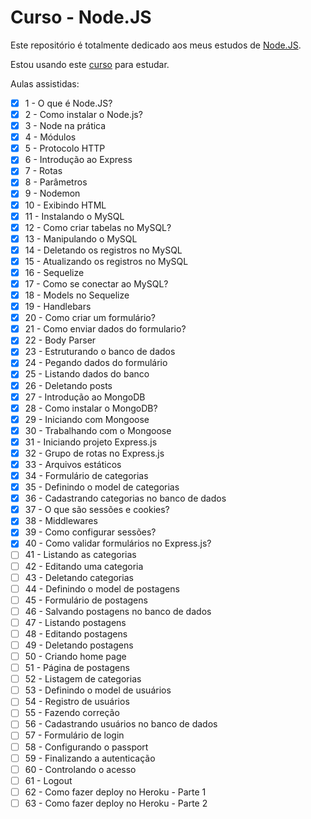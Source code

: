 # Curso - Node.JS

Este repositório é totalmente dedicado aos meus estudos de <a href="https://nodejs.org/pt-br">Node.JS</a>.

Estou usando este <a href="https://www.youtube.com/playlist?list=PLJ_KhUnlXUPtbtLwaxxUxHqvcNQndmI4B">curso</a> para estudar.

Aulas assistidas:

-   [X] 1 - O que é Node.JS?
-   [X] 2 - Como instalar o Node.js?
-   [X] 3 - Node na prática
-   [X] 4 - Módulos
-   [X] 5 - Protocolo HTTP
-   [X] 6 - Introdução ao Express
-   [X] 7 - Rotas
-   [X] 8 - Parâmetros
-   [X] 9 - Nodemon
-   [X] 10 - Exibindo HTML
-   [X] 11 - Instalando o MySQL
-   [X] 12 - Como criar tabelas no MySQL?
-   [X] 13 - Manipulando o MySQL
-   [X] 14 - Deletando os registros no MySQL
-   [X] 15 - Atualizando os registros no MySQL
-   [X] 16 - Sequelize
-   [X] 17 - Como se conectar ao MySQL?
-   [X] 18 - Models no Sequelize
-   [X] 19 - Handlebars
-   [X] 20 - Como criar um formulário?
-   [X] 21 - Como enviar dados do formulario?
-   [X] 22 - Body Parser
-   [X] 23 - Estruturando o banco de dados
-   [X] 24 - Pegando dados do formulário
-   [X] 25 - Listando dados do banco
-   [X] 26 - Deletando posts
-   [X] 27 - Introdução ao MongoDB
-   [X] 28 - Como instalar o MongoDB?
-   [X] 29 - Iniciando com Mongoose
-   [X] 30 - Trabalhando com o Mongoose
-   [X] 31 - Iniciando projeto Express.js
-   [X] 32 - Grupo de rotas no Express.js
-   [X] 33 - Arquivos estáticos
-   [X] 34 - Formulário de categorias
-   [X] 35 - Definindo o model de categorias
-   [X] 36 - Cadastrando categorias no banco de dados
-   [X] 37 - O que são sessões e cookies?
-   [X] 38 - Middlewares
-   [X] 39 - Como configurar sessões?
-   [X] 40 - Como validar formulários no Express.js?
-   [ ] 41 - Listando as categorias
-   [ ] 42 - Editando uma categoria
-   [ ] 43 - Deletando categorias
-   [ ] 44 - Definindo o model de postagens
-   [ ] 45 - Formulário de postagens
-   [ ] 46 - Salvando postagens no banco de dados
-   [ ] 47 - Listando postagens
-   [ ] 48 - Editando postagens
-   [ ] 49 - Deletando postagens
-   [ ] 50 - Criando home page
-   [ ] 51 - Página de postagens
-   [ ] 52 - Listagem de categorias
-   [ ] 53 - Definindo o model de usuários
-   [ ] 54 - Registro de usuários
-   [ ] 55 - Fazendo correção
-   [ ] 56 - Cadastrando usuários no banco de dados
-   [ ] 57 - Formulário de login
-   [ ] 58 - Configurando o passport
-   [ ] 59 - Finalizando a autenticação
-   [ ] 60 - Controlando o acesso
-   [ ] 61 - Logout
-   [ ] 62 - Como fazer deploy no Heroku - Parte 1
-   [ ] 63 - Como fazer deploy no Heroku - Parte 2